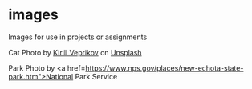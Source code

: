 # images
Images for use in projects or assignments

Cat Photo by <a href="https://unsplash.com/@majokerspleen?utm_content=creditCopyText&utm_medium=referral&utm_source=unsplash">Kirill Veprikov</a> on <a href="https://unsplash.com/photos/a-cat-sitting-on-the-hood-of-a-car-2t1kQGR2uZw?utm_content=creditCopyText&utm_medium=referral&utm_source=unsplash">Unsplash</a>

Park Photo by <a href=https://www.nps.gov/places/new-echota-state-park.htm">National Park Service</a>
